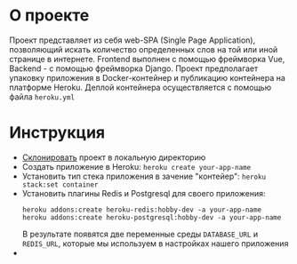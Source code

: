 # О проекте
Проект представляет из себя web-SPA (Single Page Application), позволяющий искать количество определенных слов на той или иной странице в интернете. Frontend выполнен с помощью фреймворка Vue, Backend - с помощью фреймворка Django. 
Проект предполагает упаковку приложения в Docker-контейнер и публикацию контейнера на платформе Heroku. Деплой контейнера осуществляется с помощью файла `heroku.yml`
# Инструкция
  - [Склонировать](https://github.com/geterodyn/search_spa.git) проект в локальную директорию 
  - Создать приложение в Heroku:
    `heroku create your-app-name`
  - Установить тип стека приложения в зачение "контейер":
    `heroku stack:set container`
  - Установить плагины Redis и Postgresql для своего приложения:
    ```
    heroku addons:create heroku-redis:hobby-dev -a your-app-name
    heroku addons:create heroku-postgresql:hobby-dev -a your-app-name
    ```
    В результате появятся две переменные среды `DATABASE_URL` и `REDIS_URL`, которые мы используем в настройках нашего приложения
  - 
